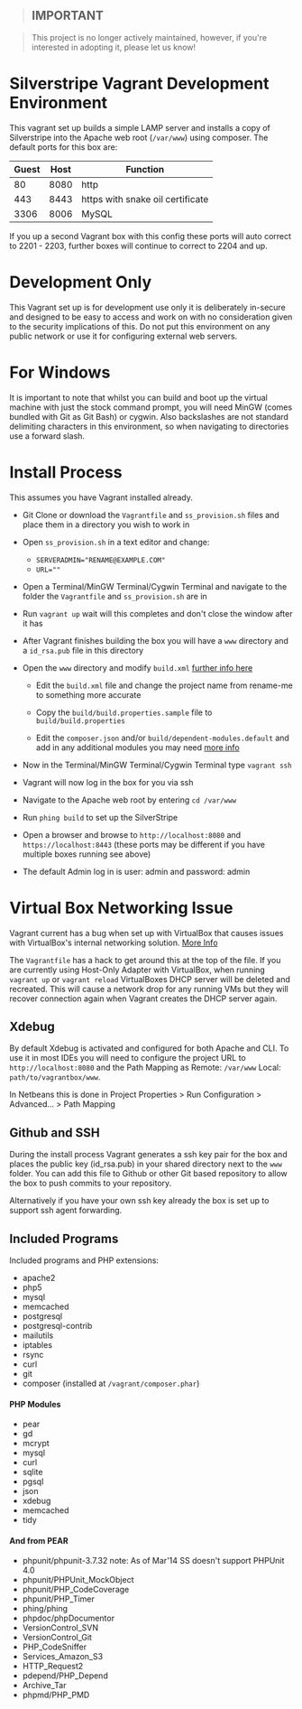 > ## **IMPORTANT**

> This project is no longer actively maintained, however, if you're interested in adopting it, please let us know!

Silverstripe Vagrant Development Environment
===
This vagrant set up builds a simple LAMP server and installs a copy of Silverstripe into the Apache web root (```/var/www```) using composer.
The default ports for this box are:

| Guest | Host | Function                         |
|-------|------|----------------------------------|
| 80    | 8080 | http                             |
| 443   | 8443 | https with snake oil certificate |
| 3306  | 8006 | MySQL                            |

If you up a second Vagrant box with this config these ports will auto correct to 2201 - 2203, further boxes will continue to correct to 2204 and up.

Development Only
===
This Vagrant set up is for development use only it is deliberately in-secure and designed to be easy to access and work on with no consideration given to the security implications of this. Do not put this environment on any public network or use it for configuring external web servers.

For Windows
===
It is important to note that whilst you can build and boot up the virtual machine with just the stock command prompt, you will need MinGW (comes bundled with Git as Git Bash) or cygwin. Also backslashes are not standard delimiting characters in this environment, so when navigating to directories use a forward slash.

Install Process
===
This assumes you have Vagrant installed already.

 - Git Clone or download the ```Vagrantfile``` and ```ss_provision.sh``` files and place them in a directory you wish to work in

 - Open ```ss_provision.sh``` in a text editor and change:
    - ```SERVERADMIN="RENAME@EXAMPLE.COM"```
    - ```URL=""```

 - Open a Terminal/MinGW Terminal/Cygwin Terminal and navigate to the folder the ```Vagrantfile``` and ```ss_provision.sh``` are in

 - Run ```vagrant up``` wait will this completes and don't close the window after it has

 - After Vagrant finishes building the box you will have a ```www``` directory and a ```id_rsa.pub``` file in this directory

 - Open the ```www``` directory and modify ```build.xml``` [further info here](https://github.com/symbiote/silverstripe-base/wiki#creating-a-new-project-using-ozzy)

    - Edit the ```build.xml``` file and change the project name from rename-me to something more accurate

    - Copy the ```build/build.properties.sample``` file to ```build/build.properties```

    - Edit the ```composer.json``` and/or ```build/dependent-modules.default``` and add in any additional modules you may need [more info](https://github.com/symbiote/silverstripe-base/wiki#module-management)

 - Now in the Terminal/MinGW Terminal/Cygwin Terminal type ```vagrant ssh```

 - Vagrant will now log in the box for you via ssh

 - Navigate to the Apache web root by entering ```cd /var/www```

 - Run ```phing build``` to set up the SilverStripe

 - Open a browser and browse to ```http://localhost:8080``` and ```https://localhost:8443``` (these ports may be different if you have multiple boxes running see above)

 - The default Admin log in is user: admin and password: admin

Virtual Box Networking Issue
===
Vagrant current has a bug when set up with VirtualBox that causes issues with VirtualBox's internal networking solution. [More Info](https://github.com/mitchellh/vagrant/issues/3083)

The ```Vagrantfile``` has a hack to get around this at the top of the file. If you are currently using Host-Only Adapter with VirtualBox, when running ```vagrant up``` or ```vagrant reload``` VirtualBoxes DHCP server will be deleted and recreated. This will cause a network drop for any running VMs but they will recover connection again when Vagrant creates the DHCP server again.

## Xdebug

By default Xdebug is activated and configured for both Apache and CLI. To use it in most IDEs you will need to configure the project URL to ```http://localhost:8080``` and the Path Mapping as Remote: ```/var/www``` Local: ```path/to/vagrantbox/www```.

In Netbeans this is done in Project Properties > Run Configuration > Advanced... > Path Mapping

## Github and SSH

During the install process Vagrant generates a ssh key pair for the box and places the public key (id_rsa.pub) in your shared directory next to the ```www``` folder.
You can add this file to Github or other Git based repository to allow the box to push commits to your repository.

Alternatively if you have your own ssh key already the box is set up to support ssh agent forwarding.

## Included Programs

Included programs and PHP extensions:

 - apache2
 - php5
 - mysql
 - memcached
 - postgresql
 - postgresql-contrib
 - mailutils
 - iptables
 - rsync
 - curl
 - git
 - composer (installed at ```/vagrant/composer.phar```)

#### PHP Modules

 - pear
 - gd
 - mcrypt
 - mysql
 - curl
 - sqlite
 - pgsql
 - json
 - xdebug
 - memcached
 - tidy

#### And from PEAR

- phpunit/phpunit-3.7.32 note: As of Mar'14 SS doesn't support PHPUnit 4.0
- phpunit/PHPUnit_MockObject
- phpunit/PHP_CodeCoverage
- phpunit/PHP_Timer
- phing/phing
- phpdoc/phpDocumentor
- VersionControl_SVN
- VersionControl_Git
- PHP_CodeSniffer
- Services_Amazon_S3
- HTTP_Request2
- pdepend/PHP_Depend
- Archive_Tar
- phpmd/PHP_PMD